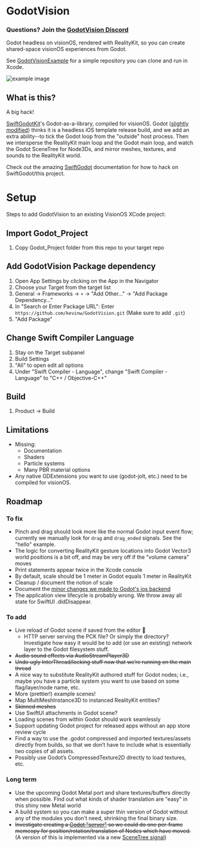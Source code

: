# GodotVision

### Questions? Join the [GodotVision Discord](https://discord.gg/WYxyWMAM)

Godot headless on visionOS, rendered with RealityKit, so you can create shared-space visionOS experiences from Godot.

See [GodotVisionExample](https://github.com/kevinw/GodotVisionExample) for a simple repository you can clone and run in Xcode.

![example image](https://raw.githubusercontent.com/kevinw/GodotVisionExample/main/docs/screenshot1.jpg)

## What is this?

A big hack!

[SwiftGodotKit](https://github.com/migueldeicaza/SwiftGodotKit)'s Godot-as-a-library, compiled for visionOS. Godot ([slightly modified](https://github.com/multijam/godot/commits/visionos/?author=kevinw)) thinks it is a headless iOS template release build, and we add an extra ability--to tick the Godot loop from the "outside" host process. Then we intersperse the RealityKit main loop and the Godot main loop, and watch the Godot SceneTree for Node3Ds, and mirror meshes, textures, and sounds to the RealityKit world.

Check out the amazing [SwiftGodot](https://migueldeicaza.github.io/SwiftGodotDocs/documentation/swiftgodot/) documentation for how to hack on SwiftGodot/this project.


# Setup
Steps to add GodotVision to an existing VisionOS XCode project:

## Import Godot_Project
1. Copy Godot_Project folder from this repo to your target repo

## Add GodotVision Package dependency
1. Open App Settings by clicking on the App in the Navigator
1. Choose your Target from the target list
1. General -> Frameworks -> `+` -> "Add Other..." -> "Add Package Dependency..."
1. In "Search or Enter Package URL": Enter `https://github.com/kevinw/GodotVision.git` (Make sure to add `.git`)
1. "Add Package"

## Change Swift Compiler Language
1. Stay on the Target subpanel
1. Build Settings
1. "All" to open edit all options
1. Under "Swift Compiler - Language", change "Swift Compiler - Language" to "C++ / Objective-C++"

## Build
1. Product -> Build

## Limitations

* Missing:
    * Documentation
    * Shaders
    * Particle systems
    * Many PBR material options
* Any native GDExtensions you want to use (godot-jolt, etc.) need to be compiled for visionOS.

## Roadmap

### To fix

* Pinch and drag should look more like the normal Godot input event flow; currently we manually look for `drag` and `drag_ended` signals. See the "hello" example.
* The logic for converting RealityKit gesture locations into Godot Vector3 world positions is a bit off, and may be very off if the "volume camera" moves
* Print statements appear twice in the Xcode console
* By default, scale should be 1 meter in Godot equals 1 meter in RealityKit
* Cleanup / document the notion of scale
* Document the [minor changes we made to Godot's ios backend](https://github.com/multijam/godot)
* The application view lifecycle is probably wrong. We throw away all state for SwiftUI .didDisappear.

### To add

* Live reload of Godot scene if saved from the editor 🤩
    * HTTP server serving the PCK file? Or simply the directory? Investigate how easy it would be to add (or use an existing) network layer to the Godot filesystem stuff.
* ~~Audio sound effects via AudioStreamPlayer3D~~
* ~~Undo ugly InterThread/locking stuff now that we’re running on the main thread~~
* A nice way to substitute RealityKit authored stuff for Godot nodes; i.e., maybe you have a particle system you want to use based on some flag/layer/node name, etc.
* More (prettier!) example scenes!
* Map MultiMeshInstance3D to instanced RealityKit entities?
* ~~Skinned meshes~~
* Use SwiftUI attachments in Godot scene?
* Loading scenes from within Godot should work seamlessly
* Support updating Godot project for released apps without an app store review cycle
* Find a way to use the .godot compressed and imported textures/assets directly from builds, so that we don’t have to include what is essentially two copies of all assets.
* Possibly use Godot’s CompressedTexture2D directly to load textures, etc.

### Long term

* Use the upcoming Godot Metal port and share textures/buffers directly when possible. Find out what kinds of shader translation are "easy" in this shiny new Metal world
* A build system so you can make a super thin version of Godot without any of the modules you don't need, shrinking the final binary size.
* ~~Investigate creating a [Godot "server"](https://docs.godotengine.org/en/stable/tutorials/performance/using_servers.html) so we could do one per-frame memcopy for position/rotation/translation of Nodes which have moved.~~ (A version of this is implemented via a new [SceneTree signal](https://github.com/multijam/godot/commit/f09eb5198f52c3503eda82fc2986ab0e36a4ad17))

